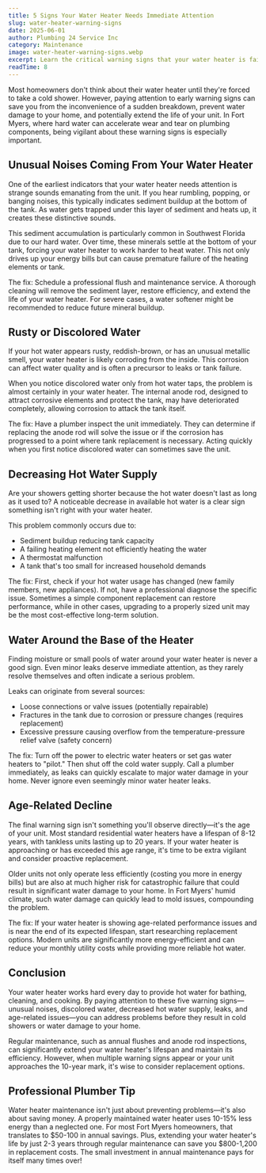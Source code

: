 ```yaml
---
title: 5 Signs Your Water Heater Needs Immediate Attention
slug: water-heater-warning-signs
date: 2025-06-01
author: Plumbing 24 Service Inc
category: Maintenance
image: water-heater-warning-signs.webp
excerpt: Learn the critical warning signs that your water heater is failing and what steps you should take to avoid costly emergencies and water damage in your Fort Myers home.
readTime: 8
---
```


Most homeowners don't think about their water heater until they're forced to take a cold shower. However, paying attention to early warning signs can save you from the inconvenience of a sudden breakdown, prevent water damage to your home, and potentially extend the life of your unit. In Fort Myers, where hard water can accelerate wear and tear on plumbing components, being vigilant about these warning signs is especially important.

## Unusual Noises Coming From Your Water Heater

One of the earliest indicators that your water heater needs attention is strange sounds emanating from the unit. If you hear rumbling, popping, or banging noises, this typically indicates sediment buildup at the bottom of the tank. As water gets trapped under this layer of sediment and heats up, it creates these distinctive sounds.

This sediment accumulation is particularly common in Southwest Florida due to our hard water. Over time, these minerals settle at the bottom of your tank, forcing your water heater to work harder to heat water. This not only drives up your energy bills but can cause premature failure of the heating elements or tank.

The fix: Schedule a professional flush and maintenance service. A thorough cleaning will remove the sediment layer, restore efficiency, and extend the life of your water heater. For severe cases, a water softener might be recommended to reduce future mineral buildup.

## Rusty or Discolored Water

If your hot water appears rusty, reddish-brown, or has an unusual metallic smell, your water heater is likely corroding from the inside. This corrosion can affect water quality and is often a precursor to leaks or tank failure.

When you notice discolored water only from hot water taps, the problem is almost certainly in your water heater. The internal anode rod, designed to attract corrosive elements and protect the tank, may have deteriorated completely, allowing corrosion to attack the tank itself.

The fix: Have a plumber inspect the unit immediately. They can determine if replacing the anode rod will solve the issue or if the corrosion has progressed to a point where tank replacement is necessary. Acting quickly when you first notice discolored water can sometimes save the unit.

## Decreasing Hot Water Supply

Are your showers getting shorter because the hot water doesn't last as long as it used to? A noticeable decrease in available hot water is a clear sign something isn't right with your water heater.

This problem commonly occurs due to:
- Sediment buildup reducing tank capacity
- A failing heating element not efficiently heating the water
- A thermostat malfunction
- A tank that's too small for increased household demands

The fix: First, check if your hot water usage has changed (new family members, new appliances). If not, have a professional diagnose the specific issue. Sometimes a simple component replacement can restore performance, while in other cases, upgrading to a properly sized unit may be the most cost-effective long-term solution.

## Water Around the Base of the Heater

Finding moisture or small pools of water around your water heater is never a good sign. Even minor leaks deserve immediate attention, as they rarely resolve themselves and often indicate a serious problem.

Leaks can originate from several sources:
- Loose connections or valve issues (potentially repairable)
- Fractures in the tank due to corrosion or pressure changes (requires replacement)
- Excessive pressure causing overflow from the temperature-pressure relief valve (safety concern)

The fix: Turn off the power to electric water heaters or set gas water heaters to "pilot." Then shut off the cold water supply. Call a plumber immediately, as leaks can quickly escalate to major water damage in your home. Never ignore even seemingly minor water heater leaks.

## Age-Related Decline

The final warning sign isn't something you'll observe directly—it's the age of your unit. Most standard residential water heaters have a lifespan of 8-12 years, with tankless units lasting up to 20 years. If your water heater is approaching or has exceeded this age range, it's time to be extra vigilant and consider proactive replacement.

Older units not only operate less efficiently (costing you more in energy bills) but are also at much higher risk for catastrophic failure that could result in significant water damage to your home. In Fort Myers' humid climate, such water damage can quickly lead to mold issues, compounding the problem.

The fix: If your water heater is showing age-related performance issues and is near the end of its expected lifespan, start researching replacement options. Modern units are significantly more energy-efficient and can reduce your monthly utility costs while providing more reliable hot water.

## Conclusion

Your water heater works hard every day to provide hot water for bathing, cleaning, and cooking. By paying attention to these five warning signs—unusual noises, discolored water, decreased hot water supply, leaks, and age-related issues—you can address problems before they result in cold showers or water damage to your home.

Regular maintenance, such as annual flushes and anode rod inspections, can significantly extend your water heater's lifespan and maintain its efficiency. However, when multiple warning signs appear or your unit approaches the 10-year mark, it's wise to consider replacement options.

## Professional Plumber Tip

Water heater maintenance isn't just about preventing problems—it's also about saving money. A properly maintained water heater uses 10-15% less energy than a neglected one. For most Fort Myers homeowners, that translates to $50-100 in annual savings. Plus, extending your water heater's life by just 2-3 years through regular maintenance can save you $800-1,200 in replacement costs. The small investment in annual maintenance pays for itself many times over!
